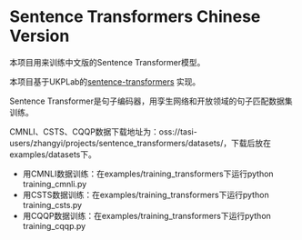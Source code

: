 # Sentence Transformers Chinese Version

本项目用来训练中文版的Sentence Transformer模型。

本项目基于UKPLab的[sentence-transformers](https://github.com/UKPLab/sentence-transformers) 实现。

Sentence Transformer是句子编码器，用孪生网络和开放领域的句子匹配数据集训练。

CMNLI、CSTS、CQQP数据下载地址为：oss://tasi-users/zhangyi/projects/sentence_transformers/datasets/，下载后放在examples/datasets下。

- 用CMNLI数据训练：在examples/training_transformers下运行python training_cmnli.py
- 用CSTS数据训练：在examples/training_transformers下运行python training_csts.py
- 用CQQP数据训练：在examples/training_transformers下运行python training_cqqp.py


